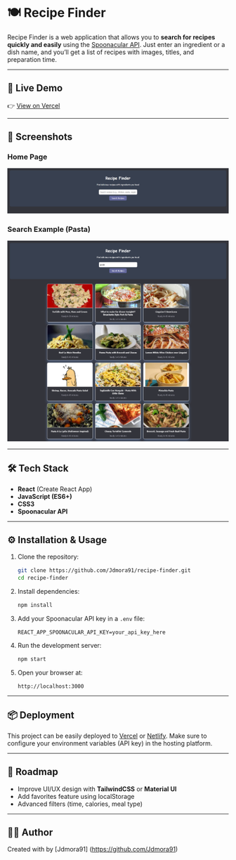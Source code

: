 # 🍽️ Recipe Finder

Recipe Finder is a web application that allows you to **search for recipes quickly and easily** using the [Spoonacular API](https://spoonacular.com/food-api).
Just enter an ingredient or a dish name, and you’ll get a list of recipes with images, titles, and preparation time.

---

## 🚀 Live Demo

👉 [View on Vercel](https://recipe-finder-jdmora91.vercel.app/)

---

## 📸 Screenshots

### Home Page

![Recipe Finder Screenshot](recipe-finder.png)

### Search Example (Pasta)

![Pasta Finder Screenshot](pasta-finder.png)

---

## 🛠️ Tech Stack

* **React** (Create React App)
* **JavaScript (ES6+)**
* **CSS3**
* **Spoonacular API**

---

## ⚙️ Installation & Usage

1. Clone the repository:

   ```bash
   git clone https://github.com/Jdmora91/recipe-finder.git
   cd recipe-finder
   ```

2. Install dependencies:

   ```bash
   npm install
   ```

3. Add your Spoonacular API key in a `.env` file:

   ```env
   REACT_APP_SPOONACULAR_API_KEY=your_api_key_here
   ```

4. Run the development server:

   ```bash
   npm start
   ```

5. Open your browser at:

   ```
   http://localhost:3000
   ```

---

## 📦 Deployment

This project can be easily deployed to [Vercel](https://vercel.com/) or [Netlify](https://www.netlify.com/).
Make sure to configure your environment variables (API key) in the hosting platform.

---

## 🔮 Roadmap

* Improve UI/UX design with **TailwindCSS** or **Material UI**
* Add favorites feature using localStorage
* Advanced filters (time, calories, meal type)

---

## 👨‍💻 Author

Created with by [Jdmora91] (https://github.com/Jdmora91)
